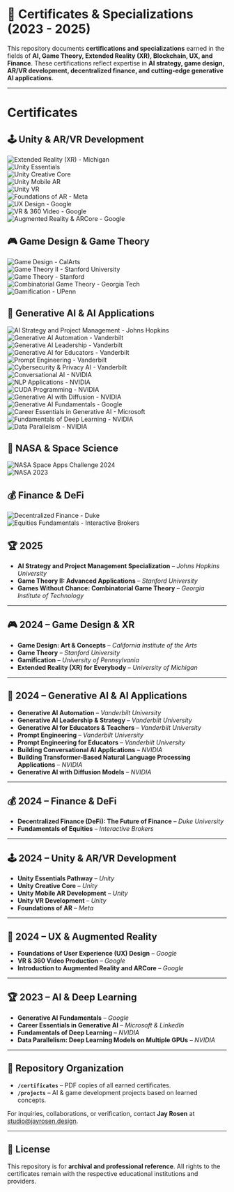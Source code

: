 # 📜 Certificates & Specializations (2023 - 2025)  

This repository documents **certifications and specializations** earned in the fields of **AI, Game Theory, Extended Reality (XR), Blockchain, UX, and Finance**. These certifications reflect expertise in **AI strategy, game design, AR/VR development, decentralized finance, and cutting-edge generative AI applications**.

---

# Certificates

## 🕹️  Unity & AR/VR Development  
![Extended Reality (XR) - Michigan](https://github.com/jayrosen-design/Certificates/blob/main/certificates/Michigan%20-%20XR.jpg)  
![Unity Essentials](https://github.com/jayrosen-design/Certificates/blob/main/certificates/Unity%20Essentials.png)  
![Unity Creative Core](https://github.com/jayrosen-design/Certificates/blob/main/certificates/Unity%20Creative%20Core.png)  
![Unity Mobile AR](https://github.com/jayrosen-design/Certificates/blob/main/certificates/Unity%20AR.png)  
![Unity VR](https://github.com/jayrosen-design/Certificates/blob/main/certificates/Unity%20VR.png)  
![Foundations of AR - Meta](https://github.com/jayrosen-design/Certificates/blob/main/certificates/Meta%20AR.png)  
![UX Design - Google](https://github.com/jayrosen-design/Certificates/blob/main/certificates/Google%20UX.jpg)  
![VR & 360 Video - Google](https://github.com/jayrosen-design/Certificates/blob/main/certificates/Google%20VR.png)  
![Augmented Reality & ARCore - Google](https://github.com/jayrosen-design/Certificates/blob/main/certificates/Google%20AR.png)  

## 🎮  Game Design & Game Theory 
![Game Design - CalArts](https://github.com/jayrosen-design/Certificates/blob/main/certificates/CalArts%20Game%20Design%20Certificate.jpg)  
![Game Theory II - Stanford University](https://github.com/jayrosen-design/Certificates/blob/main/certificates/Stanford%20University%20-%20Game%20Theory%20II%20Advanced%20Applications%20certificate.jpg)  
![Game Theory - Stanford](https://github.com/jayrosen-design/Certificates/blob/main/certificates/Stanford%20Game%20Theory%201.png)  
![Combinatorial Game Theory - Georgia Tech](https://github.com/jayrosen-design/Certificates/blob/main/certificates/Georgia%20Tech%20-%20Game%20Theory%20certificate.jpg)  
![Gamification - UPenn](https://github.com/jayrosen-design/Certificates/blob/main/certificates/Gamifiaction%20-%20UPenn.jpg)  

## 🤖 Generative AI & AI Applications  
![AI Strategy and Project Management - Johns Hopkins](https://github.com/jayrosen-design/Certificates/blob/main/certificates/John%20Hopkins%20University%20-%20AI%20Strategy%20and%20Project%20Management%20certificate.jpg)  
![Generative AI Automation - Vanderbilt](https://github.com/jayrosen-design/Certificates/blob/main/certificates/vanderbilt%20automation%202.png)  
![Generative AI Leadership - Vanderbilt](https://github.com/jayrosen-design/Certificates/blob/main/certificates/Gen%20AI%20Leadership%20Vanderbilt.jpg)  
![Generative AI for Educators - Vanderbilt](https://github.com/jayrosen-design/Certificates/blob/main/certificates/Prompt%20Engineering%20for%20Educators%20Vanderbilt.jpg)  
![Prompt Engineering - Vanderbilt](https://github.com/jayrosen-design/Certificates/blob/main/certificates/Prompt%20Engineering%20Vanderbilt.jpg)  
![Cybersecurity & Privacy AI - Vanderbilt](https://github.com/jayrosen-design/Certificates/blob/main/certificates/Generative%20AI%20Cybersecurity%20&%20Privacy%20for%20Leaders.jpg)  
![Conversational AI - NVIDIA](https://github.com/jayrosen-design/Certificates/blob/main/certificates/Nvidia%20Conversational%20Apps.jpg)  
![NLP Applications - NVIDIA](https://github.com/jayrosen-design/Certificates/blob/main/certificates/Nvidia%20NLP.jpg)  
![CUDA Programming - NVIDIA](https://github.com/jayrosen-design/Certificates/blob/main/certificates/Nvidia%20CUDA.jpg)  
![Generative AI with Diffusion - NVIDIA](https://github.com/jayrosen-design/Certificates/blob/main/certificates/Nvidia%20Diffusion.jpg)  
![Generative AI Fundamentals - Google](https://github.com/jayrosen-design/Certificates/blob/main/certificates/Google%20AI.png)  
![Career Essentials in Generative AI - Microsoft](https://github.com/jayrosen-design/Certificates/blob/main/certificates/Microsoft%20AI.jpg)  
![Fundamentals of Deep Learning - NVIDIA](https://github.com/jayrosen-design/Certificates/blob/main/certificates/Nvidia%20Deep%20Learning.jpg)  
![Data Parallelism - NVIDIA](https://github.com/jayrosen-design/Certificates/blob/main/certificates/Nvidia%20Data%20Parellism.jpg)  

## 🚀 NASA & Space Science  
![NASA Space Apps Challenge 2024](https://github.com/jayrosen-design/Certificates/blob/main/certificates/NASA%20Space%20Apps%20Challenge%202024.jpg)  
![NASA 2023](https://github.com/jayrosen-design/Certificates/blob/main/certificates/Nasa%202023.jpg)  

## 💰 Finance & DeFi  
![Decentralized Finance - Duke](https://github.com/jayrosen-design/Certificates/blob/main/certificates/Duke%20DeFi.jpg)  
![Equities Fundamentals - Interactive Brokers](https://github.com/jayrosen-design/Certificates/blob/main/certificates/Interactive%20Brokers%20-%20Equites.png)  


## 🏆 2025  

- **AI Strategy and Project Management Specialization** – *Johns Hopkins University*  
- **Game Theory II: Advanced Applications** – *Stanford University*  
- **Games Without Chance: Combinatorial Game Theory** – *Georgia Institute of Technology*  

---

## 🎮 2024 – Game Design & XR  

- **Game Design: Art & Concepts** – *California Institute of the Arts*  
- **Game Theory** – *Stanford University*  
- **Gamification** – *University of Pennsylvania*  
- **Extended Reality (XR) for Everybody** – *University of Michigan*  

---

## 🤖 2024 – Generative AI & AI Applications  

- **Generative AI Automation** – *Vanderbilt University*  
- **Generative AI Leadership & Strategy** – *Vanderbilt University*  
- **Generative AI for Educators & Teachers** – *Vanderbilt University*  
- **Prompt Engineering** – *Vanderbilt University*  
- **Prompt Engineering for Educators** – *Vanderbilt University*  
- **Building Conversational AI Applications** – *NVIDIA*  
- **Building Transformer-Based Natural Language Processing Applications** – *NVIDIA*  
- **Generative AI with Diffusion Models** – *NVIDIA*  

---

## 💰 2024 – Finance & DeFi  

- **Decentralized Finance (DeFi): The Future of Finance** – *Duke University*  
- **Fundamentals of Equities** – *Interactive Brokers*  

---

## 🕹️ 2024 – Unity & AR/VR Development  

- **Unity Essentials Pathway** – *Unity*  
- **Unity Creative Core** – *Unity*  
- **Unity Mobile AR Development** – *Unity*  
- **Unity VR Development** – *Unity*  
- **Foundations of AR** – *Meta*  

---

## 🎨 2024 – UX & Augmented Reality  

- **Foundations of User Experience (UX) Design** – *Google*  
- **VR & 360 Video Production** – *Google*  
- **Introduction to Augmented Reality and ARCore** – *Google*  

---

## 🏆 2023 – AI & Deep Learning  

- **Generative AI Fundamentals** – *Google*  
- **Career Essentials in Generative AI** – *Microsoft & LinkedIn*  
- **Fundamentals of Deep Learning** – *NVIDIA*  
- **Data Parallelism: Deep Learning Models on Multiple GPUs** – *NVIDIA*  

---

## 🔗 Repository Organization  

- **`/certificates`** – PDF copies of all earned certificates.  
- **`/projects`** – AI & game development projects based on learned concepts.  

For inquiries, collaborations, or verification, contact **Jay Rosen** at [studio@jayrosen.design](mailto:studio@jayrosen.design).

---

## 📜 License  

This repository is for **archival and professional reference**. All rights to the certificates remain with the respective educational institutions and providers.  
